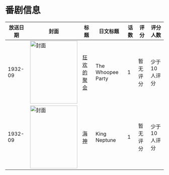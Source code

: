 # 番剧信息

|放送日期|封面|标题|日文标题|话数|评分|评分人数|
|---|---|---|---|---|---|---|
|1932-09|<img src="//lain.bgm.tv/pic/cover/c/46/08/133762_777r7.jpg" alt="封面" style="width:150px;height:200px;object-fit:cover;">|[狂欢的聚会](https://bangumi.tv/subject/133762)|The Whoopee Party|1|暂无评分|少于10人评分|
|1932-09|<img src="//lain.bgm.tv/pic/cover/c/06/8d/149124_2epP9.jpg" alt="封面" style="width:150px;height:200px;object-fit:cover;">|[海神](https://bangumi.tv/subject/149124)|King Neptune|1|暂无评分|少于10人评分|
